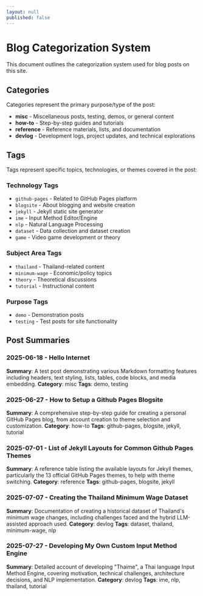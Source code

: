 ```yaml
---
layout: null
published: false
---
```


# Blog Categorization System

This document outlines the categorization system used for blog posts on this site.

## Categories

Categories represent the primary purpose/type of the post:

- **misc** - Miscellaneous posts, testing, demos, or general content
- **how-to** - Step-by-step guides and tutorials
- **reference** - Reference materials, lists, and documentation
- **devlog** - Development logs, project updates, and technical explorations

## Tags

Tags represent specific topics, technologies, or themes covered in the post:

### Technology Tags
- `github-pages` - Related to GitHub Pages platform
- `blogsite` - About blogging and website creation
- `jekyll` - Jekyll static site generator
- `ime` - Input Method Editor/Engine
- `nlp` - Natural Language Processing
- `dataset` - Data collection and dataset creation
- `game` - Video game development or theory

### Subject Area Tags
- `thailand` - Thailand-related content
- `minimum-wage` - Economic/policy topics
- `theory` - Theoretical discussions
- `tutorial` - Instructional content

### Purpose Tags
- `demo` - Demonstration posts
- `testing` - Test posts for site functionality

## Post Summaries

### 2025-06-18 - Hello Internet
**Summary**: A test post demonstrating various Markdown formatting features including headers, text styling, lists, tables, code blocks, and media embedding.
**Category**: misc
**Tags**: demo, testing

### 2025-06-27 - How to Setup a Github Pages Blogsite
**Summary**: A comprehensive step-by-step guide for creating a personal GitHub Pages blog, from account creation to theme selection and customization.
**Category**: how-to
**Tags**: github-pages, blogsite, jekyll, tutorial

### 2025-07-01 - List of Jekyll Layouts for Common Github Pages Themes
**Summary**: A reference table listing the available layouts for Jekyll themes, particularly the 13 official GitHub Pages themes, to help with theme switching.
**Category**: reference
**Tags**: github-pages, blogsite, jekyll

### 2025-07-07 - Creating the Thailand Minimum Wage Dataset
**Summary**: Documentation of creating a historical dataset of Thailand's minimum wage changes, including challenges faced and the hybrid LLM-assisted approach used.
**Category**: devlog
**Tags**: dataset, thailand, minimum-wage, nlp

### 2025-07-27 - Developing My Own Custom Input Method Engine
**Summary**: Detailed account of developing "Thaime", a Thai language Input Method Engine, covering motivation, technical challenges, architecture decisions, and NLP implementation.
**Category**: devlog
**Tags**: ime, nlp, thailand, tutorial

